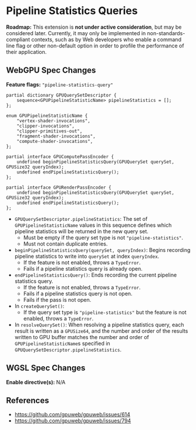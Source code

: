 # Pipeline Statistics Queries

**Roadmap:** This extension is **not under active consideration**, but may be considered later.
Currently, it may only be implemented in non-standards-compliant contexts, such as by Web developers
who enable a command line flag or other non-default option in order to profile the performance of
their application.

## WebGPU Spec Changes

**Feature flags:** `"pipeline-statistics-query"`

```
partial dictionary GPUQuerySetDescriptor {
    sequence<GPUPipelineStatisticName> pipelineStatistics = [];
};

enum GPUPipelineStatisticName {
    "vertex-shader-invocations",
    "clipper-invocations",
    "clipper-primitives-out",
    "fragment-shader-invocations",
    "compute-shader-invocations",
};

partial interface GPUComputePassEncoder {
    undefined beginPipelineStatisticsQuery(GPUQuerySet querySet, GPUSize32 queryIndex);
    undefined endPipelineStatisticsQuery();
};

partial interface GPURenderPassEncoder {
    undefined beginPipelineStatisticsQuery(GPUQuerySet querySet, GPUSize32 queryIndex);
    undefined endPipelineStatisticsQuery();
};
```

- `GPUQuerySetDescriptor.pipelineStatistics`:
    The set of `GPUPipelineStatisticName` values in this sequence defines which pipeline statistics will be returned in the new query set.
    - Must be empty if the query set type is not `"pipeline-statistics"`.
    - Must not contain duplicate entries.
- `beginPipelineStatisticsQuery(querySet, queryIndex)`:
    Begins recording pipeline statistics to write into `querySet` at index `queryIndex`.
    - If the feature is not enabled, throws a `TypeError`.
    - Fails if a pipeline statistics query is already open.
- `endPipelineStatisticsQuery()`:
    Ends recording the current pipeline statistics query.
    - If the feature is not enabled, throws a `TypeError`.
    - Fails if a pipeline statistics query is not open.
    - Fails if the pass is not open.
- In `createQuerySet()`:
    - If the query set type is `"pipeline-statistics"` but the feature is not enabled, throws a `TypeError`.
- In `resolveQuerySet()`:
    When resolving a pipeline statistics query, each result is written as a `GPUSize64`, and the number and order of the results written to GPU buffer matches the number and order of `GPUPipelineStatisticName`s specified in `GPUQuerySetDescriptor.pipelineStatistics`.

## WGSL Spec Changes

**Enable directive(s):** N/A

## References

- <https://github.com/gpuweb/gpuweb/issues/614>
- <https://github.com/gpuweb/gpuweb/issues/794>

